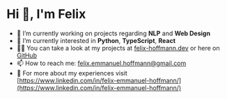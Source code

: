 <h1 align="left">Hi 👋, I'm Felix</h1>

- 🔭 I’m currently working on projects regarding **NLP** and **Web Design**
- 🌱 I’m currently interested in **Python**, **TypeScript**, **React**
- 👨‍💻 You can take a look at my projects at [felix-hoffmann.dev](https://felix-hoffmann.dev/) or here on [GitHub](https://github.com/felixhoffmnn)
- 📫 How to reach me: felix.emmanuel.hoffmann@gmail.com
- 📄 For more about my experiences visit [https://www.linkedin.com/in/felix-emmanuel-hoffmann/](https://www.linkedin.com/in/felix-emmanuel-hoffmann/)
